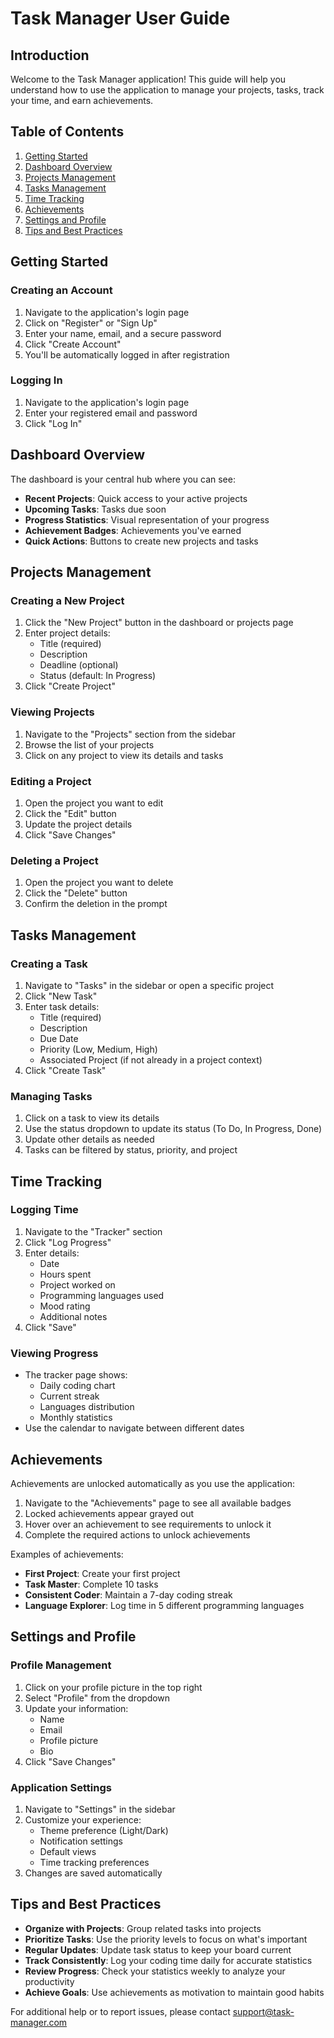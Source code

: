 
# Task Manager User Guide

## Introduction

Welcome to the Task Manager application! This guide will help you understand how to use the application to manage your projects, tasks, track your time, and earn achievements.

## Table of Contents

1. [Getting Started](#getting-started)
2. [Dashboard Overview](#dashboard-overview)
3. [Projects Management](#projects-management)
4. [Tasks Management](#tasks-management)
5. [Time Tracking](#time-tracking)
6. [Achievements](#achievements)
7. [Settings and Profile](#settings-and-profile)
8. [Tips and Best Practices](#tips-and-best-practices)

## Getting Started

### Creating an Account

1. Navigate to the application's login page
2. Click on "Register" or "Sign Up"
3. Enter your name, email, and a secure password
4. Click "Create Account"
5. You'll be automatically logged in after registration

### Logging In

1. Navigate to the application's login page
2. Enter your registered email and password
3. Click "Log In"

## Dashboard Overview

The dashboard is your central hub where you can see:

- **Recent Projects**: Quick access to your active projects
- **Upcoming Tasks**: Tasks due soon
- **Progress Statistics**: Visual representation of your progress
- **Achievement Badges**: Achievements you've earned
- **Quick Actions**: Buttons to create new projects and tasks

## Projects Management

### Creating a New Project

1. Click the "New Project" button in the dashboard or projects page
2. Enter project details:
   - Title (required)
   - Description
   - Deadline (optional)
   - Status (default: In Progress)
3. Click "Create Project"

### Viewing Projects

1. Navigate to the "Projects" section from the sidebar
2. Browse the list of your projects
3. Click on any project to view its details and tasks

### Editing a Project

1. Open the project you want to edit
2. Click the "Edit" button
3. Update the project details
4. Click "Save Changes"

### Deleting a Project

1. Open the project you want to delete
2. Click the "Delete" button
3. Confirm the deletion in the prompt

## Tasks Management

### Creating a Task

1. Navigate to "Tasks" in the sidebar or open a specific project
2. Click "New Task"
3. Enter task details:
   - Title (required)
   - Description
   - Due Date
   - Priority (Low, Medium, High)
   - Associated Project (if not already in a project context)
4. Click "Create Task"

### Managing Tasks

1. Click on a task to view its details
2. Use the status dropdown to update its status (To Do, In Progress, Done)
3. Update other details as needed
4. Tasks can be filtered by status, priority, and project

## Time Tracking

### Logging Time

1. Navigate to the "Tracker" section
2. Click "Log Progress"
3. Enter details:
   - Date
   - Hours spent
   - Project worked on
   - Programming languages used
   - Mood rating
   - Additional notes
4. Click "Save"

### Viewing Progress

- The tracker page shows:
  - Daily coding chart
  - Current streak
  - Languages distribution
  - Monthly statistics
- Use the calendar to navigate between different dates

## Achievements

Achievements are unlocked automatically as you use the application:

1. Navigate to the "Achievements" page to see all available badges
2. Locked achievements appear grayed out
3. Hover over an achievement to see requirements to unlock it
4. Complete the required actions to unlock achievements

Examples of achievements:
- **First Project**: Create your first project
- **Task Master**: Complete 10 tasks
- **Consistent Coder**: Maintain a 7-day coding streak
- **Language Explorer**: Log time in 5 different programming languages

## Settings and Profile

### Profile Management

1. Click on your profile picture in the top right
2. Select "Profile" from the dropdown
3. Update your information:
   - Name
   - Email
   - Profile picture
   - Bio
4. Click "Save Changes"

### Application Settings

1. Navigate to "Settings" in the sidebar
2. Customize your experience:
   - Theme preference (Light/Dark)
   - Notification settings
   - Default views
   - Time tracking preferences
3. Changes are saved automatically

## Tips and Best Practices

- **Organize with Projects**: Group related tasks into projects
- **Prioritize Tasks**: Use the priority levels to focus on what's important
- **Regular Updates**: Update task status to keep your board current
- **Track Consistently**: Log your coding time daily for accurate statistics
- **Review Progress**: Check your statistics weekly to analyze your productivity
- **Achieve Goals**: Use achievements as motivation to maintain good habits

For additional help or to report issues, please contact support@task-manager.com
